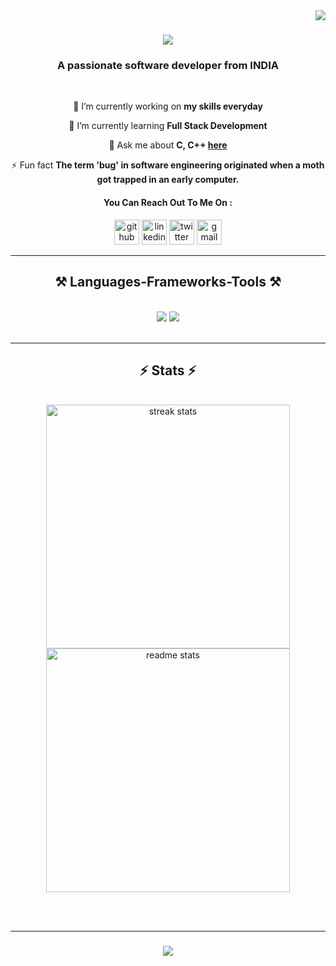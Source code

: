 <img align="right" src="https://visitor-badge.laobi.icu/badge?page_id=Alisha-786.Alisha-786" />

<h1 align="center">
    <img src="https://readme-typing-svg.herokuapp.com/?font=Righteous&size=35&center=true&vCenter=true&width=500&height=70&duration=4000&lines=Hi+There!+👋;+I'm+Alisha+Parveen!;" />
</h1>

<h3 align="center">A passionate software developer from INDIA</h3>

<br/>

<div align="center">
 
 🔭 I’m currently working on **my skills everyday**
 
 🌱 I’m currently learning **Full Stack Development**

 💬 Ask me about **C, C++ [here](https://github.com/Alisha-786/Alisha-786/issues)**

 ⚡ Fun fact **The term 'bug' in software engineering originated when a moth got trapped in an early computer.**
 
#### You Can Reach Out To Me On : 

[<img src='https://cdn.jsdelivr.net/npm/simple-icons@3.0.1/icons/github.svg' alt='github' height='40'>](https://github.com/Alisha-786)
[<img src='https://cdn.jsdelivr.net/npm/simple-icons@3.0.1/icons/linkedin.svg' alt='linkedin' height='40'>](https://www.linkedin.com/in/alisha-parveen-a7a718286/)  [<img src='https://cdn.jsdelivr.net/npm/simple-icons@3.0.1/icons/twitter.svg' alt='twitter' height='40'>](https://twitter.com/alisha_7865)
[<img src='https://cdn.jsdelivr.net/npm/simple-icons@3.0.1/icons/gmail.svg' alt='gmail' height='40'>](alisha.afaque786@gmail.com) 
<a  href="mailto:alisha.afaque786@gmail.com"> 
 <!-- 
[<img src='https://cdn.jsdelivr.net/npm/simple-icons@3.0.1/icons/instagram.svg' alt='instagram' height='40'>](https://www.instagram.com/alishaparveen/) 


 </div>
 
<div align="center"> 
  <a href="mailto:alisha.afaque786@gmail.com">
    <img src="https://img.shields.io/badge/Gmail-333333?style=for-the-badge&logo=gmail&logoColor=red" />
  </a>
  <a href="https://www.linkedin.com/in/alisha-parveen-a7a718286/" target="_blank">
    <img src="https://img.shields.io/badge/LinkedIn-0077B5?style=for-the-badge&logo=linkedin&logoColor=white" target="_blank" />
  </a>
     <a href="https://twitter.com/alisha_7865" target="_blank">
    <img src="https://img.shields.io/badge/-333333?style=for-the-badge&logo=x&logoColor=Black" />
  </a> 
 -->
 
  </a> 
</div>

 <hr/>
<!-- Making it a comment as I don't know much things now-->
<h2 align="center">⚒️ Languages-Frameworks-Tools ⚒️</h2>
<br/>
<div align="center">
    <img src="https://skillicons.dev/icons?i=react,dart,html,css,vscode,github,git" />
    <img src="https://skillicons.dev/icons?i=nodejs,python,javascript,typescript,firebase,c,java,mysql,markdown" /><br>
</div>

<br/>
<hr/>
<!--
<div align="center">
  <h2>🐍 My Contributions 🐍</h2>
  <br>
  <img alt="snake eating my contributions" src="https://raw.githubusercontent.com/salesp07/salesp07/output/github-contribution-grid-snake.svg" />
  
  <br/><br/><br/>
</div>

<hr/>
 Making it a comment as I don't know much contributions now-->
<h2 align="center">⚡ Stats ⚡</h2>
<br>
<div align=center>
  <img width=390 src="https://streak-stats.demolab.com/?user=Alisha-786&count_private=true&theme=react&border_radius=10" alt="streak stats"/>
  <img width=390 src="https://github-readme-stats-salesp07.vercel.app/api?username=Alisha-786&count_private=true&show_icons=true&theme=react&rank_icon=github&border_radius=10" alt="readme stats" />
  <br/><!--  
  <img width=325 align="center" src="https://github-readme-stats-salesp07.vercel.app/api/top-langs/?username=alisha-786&hide=HTML&langs_count=8&layout=compact&theme=react&border_radius=10&size_weight=0.5&count_weight=0.5&exclude_repo=github-readme-stats" alt="top langs" />
  -->
</div>

<br/><br/>
<hr/>

<h3 align="center">
    <img src="https://readme-typing-svg.herokuapp.com/?font=Righteous&size=25&center=true&vCenter=true&width=500&height=70&duration=4000&lines=Thanks+for+visiting!+✌️;+Shoot+me+a+message+on+Linkedin!;I'm+always+down+to+collab+:)">
</h3>

<br/>
